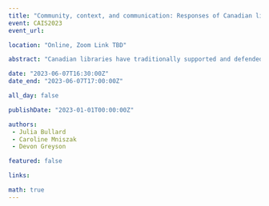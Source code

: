 ```yaml
---
title: "Community, context, and communication: Responses of Canadian libraries to difficult situations involving medical mis- or disinformation"
event: CAIS2023
event_url: 

location: "Online, Zoom Link TBD"

abstract: "Canadian libraries have traditionally supported and defended intellectual freedom while also being expected to provide communities with trustworthy information in times of personal and collective crisis. Issues of medical misinformation reveal the tension between these two ideals. Library workers face challenges in preparing for and responding to issues with controversial materials, with little guidance on how to navigate this tension and balance the two ideals. In an interview study with 22 Canadian library worker participants, we asked about experiences with navigating these situations. Our preliminary results reveal a range of strategies and considerations at play, ranging from individual incidents to broader policies and power dynamics."

date: "2023-06-07T16:30:00Z"
date_end: "2023-06-07T17:00:00Z"

all_day: false

publishDate: "2023-01-01T00:00:00Z"

authors:
 - Julia Bullard
 - Caroline Mniszak
 - Devon Greyson

featured: false

links:

math: true
---
```



